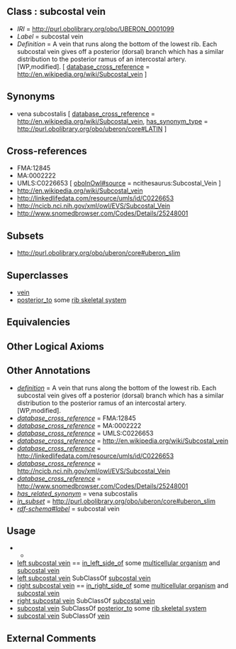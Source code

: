 
## Class : subcostal vein

 * *IRI* = http://purl.obolibrary.org/obo/UBERON_0001099
 * *Label* = subcostal vein
 * *Definition* = A vein that runs along the bottom of the lowest rib. Each subcostal vein gives off a posterior (dorsal) branch which has a similar distribution to the posterior ramus of an intercostal artery. [WP,modified]. [ [database_cross_reference](../../ef/oboInOwl#hasDbXref.md) = http://en.wikipedia.org/wiki/Subcostal_vein ]

## Synonyms

 * vena subcostalis [ [database_cross_reference](../../ef/oboInOwl#hasDbXref.md) = http://en.wikipedia.org/wiki/Subcostal_vein, [has_synonym_type](../../pe/oboInOwl#hasSynonymType.md) = http://purl.obolibrary.org/obo/uberon/core#LATIN ]

## Cross-references

 * FMA:12845
 * MA:0002222
 * UMLS:C0226653 [ [oboInOwl#source](../../ce/oboInOwl#source.md) = ncithesaurus:Subcostal_Vein ]
 * http://en.wikipedia.org/wiki/Subcostal_vein
 * http://linkedlifedata.com/resource/umls/id/C0226653
 * http://ncicb.nci.nih.gov/xml/owl/EVS/Subcostal_Vein
 * http://www.snomedbrowser.com/Codes/Details/25248001

## Subsets

 * http://purl.obolibrary.org/obo/uberon/core#uberon_slim

## Superclasses

 * [vein](../../UBERON/38/UBERON_0001638.md)
 * [posterior_to](../../BSPO/99/BSPO_0000099.md) some [rib skeletal system](../../UBERON/78/UBERON_0014478.md)

## Equivalencies


## Other Logical Axioms


## Other Annotations

 * *[definition](../../IAO/15/IAO_0000115.md)* = A vein that runs along the bottom of the lowest rib. Each subcostal vein gives off a posterior (dorsal) branch which has a similar distribution to the posterior ramus of an intercostal artery. [WP,modified].
 * *[database_cross_reference](../../ef/oboInOwl#hasDbXref.md)* = FMA:12845
 * *[database_cross_reference](../../ef/oboInOwl#hasDbXref.md)* = MA:0002222
 * *[database_cross_reference](../../ef/oboInOwl#hasDbXref.md)* = UMLS:C0226653
 * *[database_cross_reference](../../ef/oboInOwl#hasDbXref.md)* = http://en.wikipedia.org/wiki/Subcostal_vein
 * *[database_cross_reference](../../ef/oboInOwl#hasDbXref.md)* = http://linkedlifedata.com/resource/umls/id/C0226653
 * *[database_cross_reference](../../ef/oboInOwl#hasDbXref.md)* = http://ncicb.nci.nih.gov/xml/owl/EVS/Subcostal_Vein
 * *[database_cross_reference](../../ef/oboInOwl#hasDbXref.md)* = http://www.snomedbrowser.com/Codes/Details/25248001
 * *[has_related_synonym](../../ym/oboInOwl#hasRelatedSynonym.md)* = vena subcostalis
 * *[in_subset](../../et/oboInOwl#inSubset.md)* = http://purl.obolibrary.org/obo/uberon/core#uberon_slim
 * *[rdf-schema#label](../../el/rdf-schema#label.md)* = subcostal vein

## Usage

 * -
 * [left subcostal vein](../../UBERON/52/UBERON_0035252.md) == [in_left_side_of](../../BSPO/20/BSPO_0000120.md) some [multicellular organism](../../UBERON/68/UBERON_0000468.md) and [subcostal vein](../../UBERON/99/UBERON_0001099.md)
 * [left subcostal vein](../../UBERON/52/UBERON_0035252.md) SubClassOf [subcostal vein](../../UBERON/99/UBERON_0001099.md)
 * [right subcostal vein](../../UBERON/74/UBERON_0035474.md) == [in_right_side_of](../../BSPO/21/BSPO_0000121.md) some [multicellular organism](../../UBERON/68/UBERON_0000468.md) and [subcostal vein](../../UBERON/99/UBERON_0001099.md)
 * [right subcostal vein](../../UBERON/74/UBERON_0035474.md) SubClassOf [subcostal vein](../../UBERON/99/UBERON_0001099.md)
 * [subcostal vein](../../UBERON/99/UBERON_0001099.md) SubClassOf [posterior_to](../../BSPO/99/BSPO_0000099.md) some [rib skeletal system](../../UBERON/78/UBERON_0014478.md)
 * [subcostal vein](../../UBERON/99/UBERON_0001099.md) SubClassOf [vein](../../UBERON/38/UBERON_0001638.md)

## External Comments


